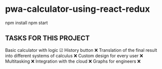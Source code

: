 # pwa-calculator-using-react-redux
npm install
npm start

TASKS FOR THIS PROJECT
-
Basic calculator with logic ☑
History button ❌
Translation of the final result into different systems of calculus ❌
Custom design for every user ❌
Multitasking ❌
Integration with the cloud ❌
Graphs for engineers ❌

